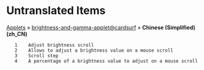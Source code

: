 # Untranslated Items
[Applets](../../../README.md) &#187; [brightness-and-gamma-applet@cardsurf](../README.md) &#187; **Chinese (Simplified) (zh_CN)**

       1	Adjust brightness scroll
       2	Allows to adjust a brightness value on a mouse scroll
       3	Scroll step
       4	A percentage of a brightness value to adjust on a mouse scroll
